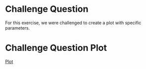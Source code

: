 # Challenge Question

For this exercise, we were challenged to create a plot with specific parameters. 

# Challenge Question Plot
[Plot](https://github.com/VictorGedeck/data100/blob/master/Challenge%20Question.png) 
